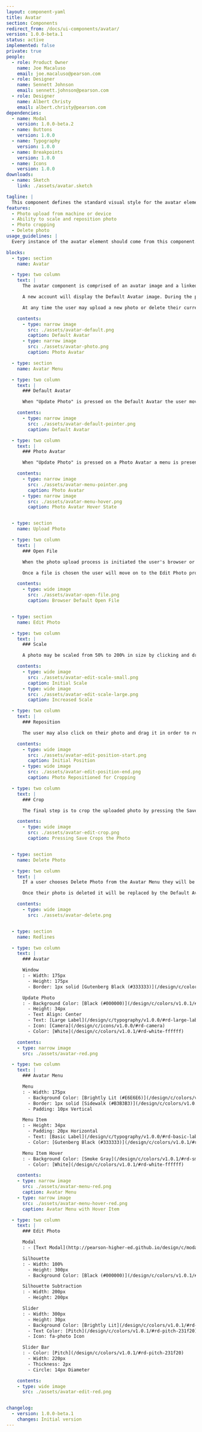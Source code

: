 ```yaml
---
layout: component-yaml
title: Avatar
section: Components
redirect_from: /docs/ui-components/avatar/
version: 1.0.0-beta.1
status: active
implemented: false
private: true
people:
  - role: Product Owner
    name: Joe Macaluso
    email: joe.macaluso@pearson.com
  - role: Designer
    name: Sennett Johnson
    email: sennett.johnson@pearson.com
  - role: Designer
    name: Albert Christy
    email: albert.christy@pearson.com
dependencies:
  - name: Modal
    version: 1.0.0-beta.2
  - name: Buttons
    version: 1.0.0
  - name: Typography
    version: 1.0.0
  - name: Breakpoints
    version: 1.0.0
  - name: Icons
    version: 1.0.0
downloads:
  - name: Sketch
    link: ./assets/avatar.sketch

tagline: |
  This component defines the standard visual style for the avatar element which allows for photo upload.
features:
  - Photo upload from machine or device
  - Ability to scale and reposition photo
  - Photo cropping
  - Delete photo
usage_guidelines: |
  Every instance of the avatar element should come from this component.

blocks:
  - type: section
    name: Avatar

  - type: two column
    text: |
      The avatar component is comprised of an avatar image and a linked area that allows the user to update their photo.

      A new account will display the Default Avatar image. During the photo upload process the user is provided with photo editing tools in order to scale and crop their photo appropriately.

      At any time the user may upload a new photo or delete their current photo. If a new photo is not uploaded after deletion, the Default Avatar will display once again.

    contents:
      - type: narrow image
        src: ./assets/avatar-default.png
        caption: Default Avatar
      - type: narrow image
        src: ./assets/avatar-photo.png
        caption: Photo Avatar

  - type: section
    name: Avatar Menu

  - type: two column
    text: |
      ### Default Avatar

      When "Update Photo" is pressed on the Default Avatar the user moves directly on to the Upload Photo process. No menu is presented.

    contents:
      - type: narrow image
        src: ./assets/avatar-default-pointer.png
        caption: Default Avatar

  - type: two column
    text: |
      ### Photo Avatar

      When "Update Photo" is pressed on a Photo Avatar a menu is presented with options to "Upload Photo" or "Delete Photo".

    contents:
      - type: narrow image
        src: ./assets/avatar-menu-pointer.png
        caption: Photo Avatar
      - type: narrow image
        src: ./assets/avatar-menu-hover.png
        caption: Photo Avatar Hover State


  - type: section
    name: Upload Photo

  - type: two column
    text: |
      ### Open File

      When the photo upload process is initiated the user's browser or device will display the default open file menu.

      Once a file is chosen the user will move on to the Edit Photo process.

    contents:
      - type: wide image
        src: ./assets/avatar-open-file.png
        caption: Browser Default Open File


  - type: section
    name: Edit Photo

  - type: two column
    text: |
      ### Scale

      A photo may be scaled from 50% to 200% in size by clicking and dragging the slider towards the bottom of the Edit Photo modal.

    contents:
      - type: wide image
        src: ./assets/avatar-edit-scale-small.png
        caption: Initial Scale
      - type: wide image
        src: ./assets/avatar-edit-scale-large.png
        caption: Increased Scale

  - type: two column
    text: |
      ### Reposition

      The user may also click on their photo and drag it in order to reposition the photo around the silhouette for proper cropping.

    contents:
      - type: wide image
        src: ./assets/avatar-edit-position-start.png
        caption: Initial Position
      - type: wide image
        src: ./assets/avatar-edit-position-end.png
        caption: Photo Repositioned for Cropping

  - type: two column
    text: |
      ### Crop

      The final step is to crop the uploaded photo by pressing the Save button. The portion of the photo in the open square of the silhouette will be set as the user's avatar.

    contents:
      - type: wide image
        src: ./assets/avatar-edit-crop.png
        caption: Pressing Save Crops the Photo


  - type: section
    name: Delete Photo

  - type: two column
    text: |
      If a user chooses Delete Photo from the Avatar Menu they will be asked if they are sure they would like to permanently delete their photo.

      Once their photo is deleted it will be replaced by the Default Avatar until a new photo is uploaded.

    contents:
      - type: wide image
        src: ./assets/avatar-delete.png


  - type: section
    name: Redlines

  - type: two column
    text: |
      ### Avatar

      Window
      : - Width: 175px
        - Height: 175px
        - Border: 1px solid [Gutenberg Black (#333333)](/design/c/colors/v1.0.1/#rd-gutenberg-black-333333)

      Update Photo
      : - Background Color: [Black (#000000)](/design/c/colors/v1.0.1/#rd-black-000000), 55% Opacity
        - Height: 34px
        - Text Align: Center
        - Text: [Large Label](/design/c/typography/v1.0.0/#rd-large-label)
        - Icon: [Camera](/design/c/icons/v1.0.0/#rd-camera)
        - Color: [White](/design/c/colors/v1.0.1/#rd-white-ffffff)

    contents:
    - type: narrow image
      src: ./assets/avatar-red.png

  - type: two column
    text: |
      ### Avatar Menu

      Menu
      : - Width: 175px
        - Background Color: [Brightly Lit (#E6E6E6)](/design/c/colors/v1.0.1/#rd-brightly-lit-e6e6e6)
        - Border: 1px solid [Sidewalk (#B3B3B3)](/design/c/colors/v1.0.1/#rd-sidewalk-b3b3b3)
        - Padding: 10px Vertical

      Menu Item
      : - Height: 34px
        - Padding: 20px Horizontal
        - Text: [Basic Label](/design/c/typography/v1.0.0/#rd-basic-label)
        - Color: [Gutenberg Black (#333333)](/design/c/colors/v1.0.1/#rd-gutenberg-black-333333)

      Menu Item Hover
      : - Background Color: [Smoke Gray](/design/c/colors/v1.0.1/#rd-smoke-gray-545454)
        - Color: [White](/design/c/colors/v1.0.1/#rd-white-ffffff)

    contents:
    - type: narrow image
      src: ./assets/avatar-menu-red.png
      caption: Avatar Menu
    - type: narrow image
      src: ./assets/avatar-menu-hover-red.png
      caption: Avatar Menu with Hover Item

  - type: two column
    text: |
      ### Edit Photo

      Modal
      : - [Text Modal](http://pearson-higher-ed.github.io/design/c/modal/beta/)

      Silhouette
      : - Width: 100%
        - Height: 300px
        - Background Color: [Black (#000000)](/design/c/colors/v1.0.1/#rd-black-000000), Opacity 50%

      Silhouette Subtraction
      : - Width: 200px
        - Height: 200px

      Slider
      : - Width: 300px
        - Height: 30px
        - Background Color: [Brightly Lit](/design/c/colors/v1.0.1/#rd-brightly-lit-e6e6e6), Opacity 75%
        - Text Color: [Pitch](/design/c/colors/v1.0.1/#rd-pitch-231f20)
        - Icon: fa-photo Icon

      Slider Bar
      : - Color: [Pitch](/design/c/colors/v1.0.1/#rd-pitch-231f20)
        - Width: 220px
        - Thickness: 2px
        - Circle: 14px Diameter

    contents:
    - type: wide image
      src: ./assets/avatar-edit-red.png


changelog:
  - version: 1.0.0-beta.1
    changes: Initial version
---
```

